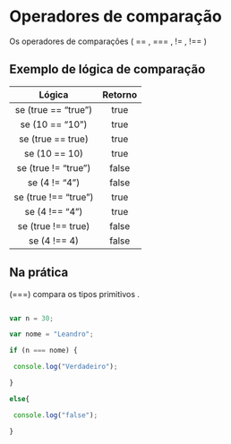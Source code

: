 
# Operadores de comparação

 Os operadores de comparaçôes ( == , === , != , !== )

## Exemplo de lógica de comparação 

| Lógica | Retorno |
| :--:|:--:|
| se (true == “true”) | true|
| se (10 == “10”) | true|
| se (true == true)|  true|
| se (10 == 10) |  true|
| se (true != “true”) | false|
| se (4 != “4”) |  false|
| se (true !== “true”) | true|
| se (4 !== “4”) |  true|
| se (true !== true) | false|
| se (4 !== 4)  |false|

## Na prática 

<p> (===) compara os tipos primitivos .</p>

```javascript 

var n = 30;

var nome = "Leandro";

if (n === nome) {

 console.log("Verdadeiro");

}

else{

 console.log("false");

}

```
